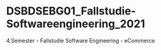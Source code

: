 # DSBDSEBG01_Fallstudie-Softwareengineering_2021
4.Semester - Fallstudie Software Engineering -  eCommerce
